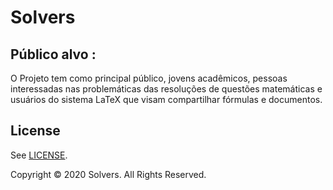 # Solvers
## Público alvo :
O Projeto tem como principal público, jovens acadêmicos, pessoas 
interessadas nas problemáticas das resoluções de questões 
matemáticas e usuários do sistema LaTeX que visam compartilhar 
fórmulas e documentos.

## License 

See  [LICENSE](https://github.com/GabrielBhering-FMM/Solvers/blob/master/LICENSE).

Copyright © 2020 Solvers. All Rights Reserved.
